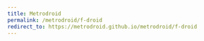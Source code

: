 ```yaml
---
title: Metrodroid
permalink: /metrodroid/f-droid
redirect_to: https://metrodroid.github.io/metrodroid/f-droid
---
```

